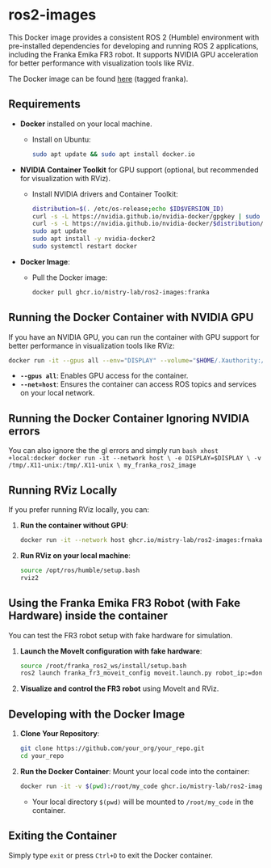 
# ros2-images

This Docker image provides a consistent ROS 2 (Humble) environment with pre-installed dependencies for developing and running ROS 2 applications, including the Franka Emika FR3 robot. It supports NVIDIA GPU acceleration for better performance with visualization tools like RViz.

The Docker image can be found [here](https://github.com/mistry-lab/docker_info/pkgs/container/ros2-images) (tagged franka).

## Requirements

- **Docker** installed on your local machine.
  - Install on Ubuntu:
    ```bash
    sudo apt update && sudo apt install docker.io
    ```

- **NVIDIA Container Toolkit** for GPU support (optional, but recommended for visualization with RViz).
  - Install NVIDIA drivers and Container Toolkit:
    ```bash
    distribution=$(. /etc/os-release;echo $ID$VERSION_ID)
    curl -s -L https://nvidia.github.io/nvidia-docker/gpgkey | sudo apt-key add -
    curl -s -L https://nvidia.github.io/nvidia-docker/$distribution/nvidia-docker.list | sudo tee /etc/apt/sources.list.d/nvidia-docker.list
    sudo apt update
    sudo apt install -y nvidia-docker2
    sudo systemctl restart docker
    ```

- **Docker Image**:
  - Pull the Docker image:
    ```bash
    docker pull ghcr.io/mistry-lab/ros2-images:franka
    ```

## Running the Docker Container with NVIDIA GPU

If you have an NVIDIA GPU, you can run the container with GPU support for better performance in visualization tools like RViz:

```bash
docker run -it --gpus all --env="DISPLAY" --volume="$HOME/.Xauthority:/root/.Xauthority:rw" --volume="/tmp/.X11-unix:/tmp/.X11-unix" --net=host ghcr.io/mistry-lab/ros2-images:franka
```

- **`--gpus all`**: Enables GPU access for the container.
- **`--net=host`**: Ensures the container can access ROS topics and services on your local network.

## Running the Docker Container Ignoring NVIDIA errors
You can also ignore the the gl errors and simply run
    ```bash
xhost +local:docker
docker run -it --network host \
    -e DISPLAY=$DISPLAY \
    -v /tmp/.X11-unix:/tmp/.X11-unix \
    my_franka_ros2_image
    ```

## Running RViz Locally

If you prefer running RViz locally, you can:
1. **Run the container without GPU**:
    ```bash
    docker run -it --network host ghcr.io/mistry-lab/ros2-images:frnaka
    ```

2. **Run RViz on your local machine**:
    ```bash
    source /opt/ros/humble/setup.bash
    rviz2
    ```

## Using the Franka Emika FR3 Robot (with Fake Hardware) inside the container

You can test the FR3 robot setup with fake hardware for simulation.

1. **Launch the MoveIt configuration with fake hardware**:
    ```bash
    source /root/franka_ros2_ws/install/setup.bash
    ros2 launch franka_fr3_moveit_config moveit.launch.py robot_ip:=dont-care use_fake_hardware:=true
    ```

2. **Visualize and control the FR3 robot** using MoveIt and RViz.

## Developing with the Docker Image

1. **Clone Your Repository**:
   ```bash
   git clone https://github.com/your_org/your_repo.git
   cd your_repo
   ```

2. **Run the Docker Container**:
   Mount your local code into the container:
   ```bash
   docker run -it -v $(pwd):/root/my_code ghcr.io/mistry-lab/ros2-images:frnaka
   ```

   - Your local directory `$(pwd)` will be mounted to `/root/my_code` in the container.

## Exiting the Container

Simply type `exit` or press `Ctrl+D` to exit the Docker container.

